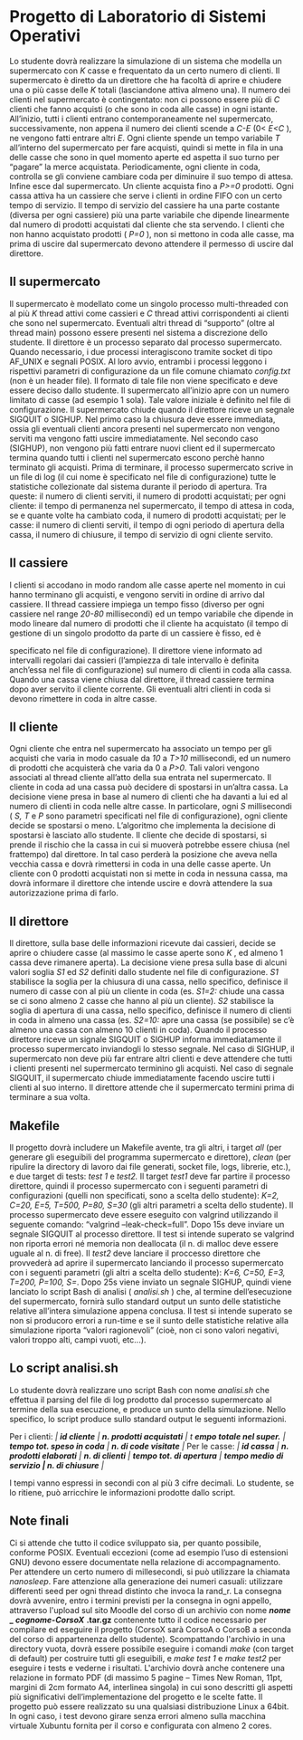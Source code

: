# Progetto di Laboratorio di Sistemi Operativi

Lo studente dovrà realizzare la simulazione di un sistema che modella un supermercato con _K_ casse e
frequentato da un certo numero di clienti. Il supermercato è diretto da un direttore che ha facoltà di aprire e
chiudere una o più casse delle _K_ totali (lasciandone attiva almeno una). Il numero dei clienti nel supermercato è
contingentato: non ci possono essere più di _C_ clienti che fanno acquisti (o che sono in coda alle casse) in ogni
istante. All’inizio, tutti i clienti entrano contemporaneamente nel supermercato, successivamente, non appena il
numero dei clienti scende a _C-E_ (0< _E<C_ ), ne vengono fatti entrare altri _E_. Ogni cliente spende un tempo
variabile _T_ all’interno del supermercato per fare acquisti, quindi si mette in fila in una delle casse che sono in
quel momento aperte ed aspetta il suo turno per “pagare” la merce acquistata. Periodicamente, ogni cliente in
coda, controlla se gli conviene cambiare coda per diminuire il suo tempo di attesa. Infine esce dal supermercato.
Un cliente acquista fino a _P>=0_ prodotti. Ogni cassa attiva ha un cassiere che serve i clienti in ordine FIFO con
un certo tempo di servizio. Il tempo di servizio del cassiere ha una parte costante (diversa per ogni cassiere) più
una parte variabile che dipende linearmente dal numero di prodotti acquistati dal cliente che sta servendo.
I clienti che non hanno acquistato prodotti ( _P=0_ ), non si mettono in coda alle casse, ma prima di uscire dal
supermercato devono attendere il permesso di uscire dal direttore.

## Il supermercato

Il supermercato è modellato come un singolo processo multi-threaded con al più _K_ thread attivi come cassieri e
_C_ thread attivi corrispondenti ai clienti che sono nel supermercato. Eventuali altri thread di “supporto” (oltre al
thread main) possono essere presenti nel sistema a discrezione dello studente.
Il direttore è un processo separato dal processo supermercato. Quando necessario, i due processi interagiscono
tramite socket di tipo AF_UNIX e segnali POSIX. Al loro avvio, entrambi i processi leggono i rispettivi
parametri di configurazione da un file comune chiamato _config.txt_ (non è un header file)_._ Il formato di tale file
non viene specificato e deve essere deciso dallo studente.
Il supermercato all’inizio apre con un numero limitato di casse (ad esempio 1 sola). Tale valore iniziale è definito
nel file di configurazione.
Il supermercato chiude quando il direttore riceve un segnale SIGQUIT o SIGHUP. Nel primo caso la chiusura
deve essere immediata, ossia gli eventuali clienti ancora presenti nel supermercato non vengono serviti ma
vengono fatti uscire immediatamente. Nel secondo caso (SIGHUP), non vengono più fatti entrare nuovi client ed
il supermercato termina quando tutti i clienti nel supermercato escono perchè hanno terminato gli acquisti.
Prima di terminare, il processo supermercato scrive in un file di log (il cui nome è specificato nel file di
configurazione) tutte le statistiche collezionate dal sistema durante il periodo di apertura. Tra queste: il numero
di clienti serviti, il numero di prodotti acquistati; per ogni cliente: il tempo di permanenza nel supermercato, il
tempo di attesa in coda, se e quante volte ha cambiato coda, il numero di prodotti acquistati; per le casse: il
numero di clienti serviti, il tempo di ogni periodo di apertura della cassa, il numero di chiusure, il tempo di
servizio di ogni cliente servito.

## Il cassiere

I clienti si accodano in modo random alle casse aperte nel momento in cui hanno terminano gli acquisti, e
vengono serviti in ordine di arrivo dal cassiere. Il thread cassiere impiega un tempo fisso (diverso per ogni
cassiere nel range _20-80_ millisecondi) ed un tempo variabile che dipende in modo lineare dal numero di prodotti
che il cliente ha acquistato (il tempo di gestione di un singolo prodotto da parte di un cassiere è fisso, ed è


specificato nel file di configurazione). Il direttore viene informato ad intervalli regolari dai cassieri (l’ampiezza
di tale intervallo è definita anch’essa nel file di configurazione) sul numero di clienti in coda alla cassa. Quando
una cassa viene chiusa dal direttore, il thread cassiere termina dopo aver servito il cliente corrente. Gli eventuali
altri clienti in coda si devono rimettere in coda in altre casse.

## Il cliente

Ogni cliente che entra nel supermercato ha associato un tempo per gli acquisti che varia in modo casuale da _10_ a
_T>10_ millisecondi, ed un numero di prodotti che acquisterà che varia da 0 a _P>0_. Tali valori vengono associati
al thread cliente all’atto della sua entrata nel supermercato.
Il cliente in coda ad una cassa può decidere di spostarsi in un’altra cassa. La decisione viene presa in base al
numero di clienti che ha davanti a lui ed al numero di clienti in coda nelle altre casse. In particolare, ogni _S_
millisecondi ( _S, T_ e _P_ sono parametri specificati nel file di configurazione), ogni cliente decide se spostarsi o
meno. L’algoritmo che implementa la decisione di spostarsi è lasciato allo studente. Il cliente che decide di
spostarsi, si prende il rischio che la cassa in cui si muoverà potrebbe essere chiusa (nel frattempo) dal direttore.
In tal caso perderà la posizione che aveva nella vecchia cassa e dovrà rimettersi in coda in una delle casse aperte.
Un cliente con 0 prodotti acquistati non si mette in coda in nessuna cassa, ma dovrà informare il direttore che
intende uscire e dovrà attendere la sua autorizzazione prima di farlo.

## Il direttore

Il direttore, sulla base delle informazioni ricevute dai cassieri, decide se aprire o chiudere casse (al massimo le
casse aperte sono _K_ , ed almeno 1 cassa deve rimanere aperta). La decisione viene presa sulla base di alcuni
valori soglia _S1_ ed _S2_ definiti dallo studente nel file di configurazione. _S1_ stabilisce la soglia per la chiusura di
una cassa, nello specifico, definisce il numero di casse con al più un cliente in coda (es. _S1=2:_ chiude una cassa
se ci sono almeno 2 casse che hanno al più un cliente). _S2_ stabilisce la soglia di apertura di una cassa, nello
specifico, definisce il numero di clienti in coda in almeno una cassa (es. _S2=10:_ apre una cassa (se possibile) se
c’è almeno una cassa con almeno 10 clienti in coda).
Quando il processo direttore riceve un signale SIGQUIT o SIGHUP informa immediatamente il processo
supermercato inviandogli lo stesso segnale. Nel caso di SIGHUP, il supermercato non deve più far entrare altri
clienti e deve attendere che tutti i clienti presenti nel supermercato terminino gli acquisti. Nel caso di segnale
SIGQUIT, il supermercato chiude immediatamente facendo uscire tutti i clienti al suo interno. Il direttore attende
che il supermercato termini prima di terminare a sua volta.

## Makefile

Il progetto dovrà includere un Makefile avente, tra gli altri, i target _all_ (per generare gli eseguibili del programma
supermercato e direttore), _clean_ (per ripulire la directory di lavoro dai file generati, socket file, logs, librerie,
etc.), e due target di tests: _test 1_ e _test2._ Il target _test1_ deve far partire il processo direttore, quindi il processo
supermercato con i seguenti parametri di configurazioni (quelli non specificati, sono a scelta dello studente):
_K=2, C=20, E=5, T=500, P=80, S=30_ (gli altri parametri a scelta dello studente). Il processo supermercato deve
essere eseguito con valgrind utilizzando il seguente comando: “valgrind –leak-check=full”. Dopo 15s deve
inviare un segnale SIGQUIT al processo direttore. Il test si intende superato se valgrind non riporta errori né
memoria non deallocata (il n. di malloc deve essere uguale al n. di free).
Il _test2_ deve lanciare il proccesso direttore che provvederà ad aprire il supermercato lanciando il processo
supermercato con i seguenti parametri (gli altri a scelta dello studente): _K=6, C=50, E=3, T=200, P=100, S=_.
Dopo 25s viene inviato un segnale SIGHUP, quindi viene lanciato lo script Bash di analisi ( _analisi.sh_ ) che, al
termine dell’esecuzione del supermercato, fornirà sullo standard output un sunto delle statistiche relative
all’intera simulazione appena conclusa. Il test si intende superato se non si producoro errori a run-time e se il
sunto delle statistiche relative alla simulazione riporta “valori ragionevoli” (cioè, non ci sono valori negativi,
valori troppo alti, campi vuoti, etc...).


## Lo script analisi.sh

Lo studente dovrà realizzare uno script Bash con nome _analisi.sh_ che effettua il parsing del file di log prodotto
dal processo supermercato al termine della sua esecuzione, e produce un sunto della simulazione. Nello
specifico, lo script produce sullo standard output le seguenti informazioni.

Per i clienti:
_|_ **_id cliente_** _|_ **_n. prodotti acquistati_** _| t_ **_empo totale nel super._** _|_ **_tempo tot. speso in coda_** _|_ **_n. di code visitate_** _|_
Per le casse:
_|_ **_id cassa_** _|_ **_n. prodotti elaborati_** _|_ **_n. di clienti_** _|_ **_tempo tot. di apertura_** _|_ **_tempo medio di servizio | n. di chiusure_** _|_

I tempi vanno espressi in secondi con al più 3 cifre decimali. Lo studente, se lo ritiene, può arricchire le
informazioni prodotte dallo script.

## Note finali

Ci si attende che tutto il codice sviluppato sia, per quanto possibile, conforme POSIX. Eventuali eccezioni (come
ad esempio l’uso di estensioni GNU) devono essere documentate nella relazione di accompagnamento.
Per attendere un certo numero di millesecondi, si può utilizzare la chiamata _nanosleep_. Fare attenzione alla
generazione dei numeri casuali: utilizzare differenti seed per ogni thread distinto che invoca la rand_r.
La consegna dovrà avvenire, entro i termini previsti per la consegna in ogni appello, attraverso l'upload sul sito
Moodle del corso di un archivio con nome **_nome_** **_** **_cognome-CorsoX_** **.tar.gz** contenente tutto il codice necessario
per compilare ed eseguire il progetto (CorsoX sarà CorsoA o CorsoB a seconda del corso di appartenenza dello
studente). Scompattando l'archivio in una directory vuota, dovrà essere possibile eseguire i comandi _make_ (con
target di default) per costruire tutti gli eseguibili, e _make test 1_ e _make test2_ per eseguire i tests e vederne i
risultati. L'archivio dovrà anche contenere una relazione in formato PDF (di massimo 5 pagine – Times New
Roman, 11pt, margini di 2cm formato A4, interlinea singola) in cui sono descritti gli aspetti più significativi
dell’implementazione del progetto e le scelte fatte. Il progetto può essere realizzato su una qualsiasi
distribuzione Linux a 64bit. In ogni caso, i test devono girare senza errori almeno sulla macchina virtuale
Xubuntu fornita per il corso e configurata con almeno 2 cores.
